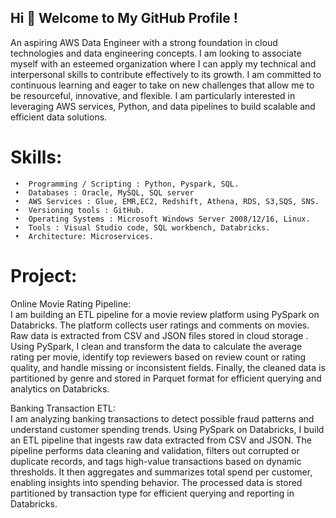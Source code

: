 
 
 ## Hi 👋 Welcome to My GitHub Profile !


An aspiring AWS Data Engineer with a strong foundation in cloud technologies and data engineering concepts. I am looking to associate myself with an esteemed organization where I can apply my technical and interpersonal skills to contribute effectively to its growth. I am committed to continuous learning and eager to take on new challenges that allow me to be resourceful, innovative, and flexible. I am particularly interested in leveraging AWS services, Python, and data pipelines to build scalable and efficient data solutions.



# Skills:

     •	Programming / Scripting : Python, Pyspark, SQL.
     •	Databases : Oracle, MySQL, SQL server 
     •	AWS Services : Glue, EMR,EC2, Redshift, Athena, RDS, S3,SQS, SNS.
     •	Versioning tools : GitHub.
     •	Operating Systems : Microsoft Windows Server 2008/12/16, Linux.
     •	Tools : Visual Studio code, SQL workbench, Databricks.
     •	Architecture: Microservices.


 # Project:

 Online Movie Rating Pipeline:  
               I am building an ETL pipeline for a movie review platform using PySpark on Databricks. The platform collects user ratings and comments on movies. Raw data is extracted from CSV and JSON files stored in cloud storage . Using PySpark, I clean and transform the data to calculate the average rating per movie, identify top reviewers based on review count or rating quality, and handle missing or inconsistent fields. Finally, the cleaned data is partitioned by genre and stored in Parquet format for efficient querying and analytics on Databricks.


  Banking Transaction  ETL:  
                   I am analyzing banking transactions to detect possible fraud patterns and understand customer spending trends. Using PySpark on Databricks, I build an ETL pipeline that ingests raw  data extracted from CSV and JSON. The pipeline performs data cleaning and validation, filters out corrupted or duplicate records, and tags high-value transactions based on dynamic thresholds. It then aggregates and summarizes total spend per customer, enabling insights into spending behavior. The processed data is stored partitioned by transaction type for efficient querying and reporting in Databricks.

